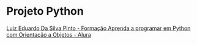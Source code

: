 # Projeto Python

[Luiz Eduardo Da Silva Pinto - Formação Aprenda a programar em Python com Orientação a Objetos - Alura](https://github.com/user-attachments/files/16181668/Luiz.Eduardo.Da.Silva.Pinto.-.Formacao.Aprenda.a.programar.em.Python.com.Orientacao.a.Objetos.-.Alura.pdf)

